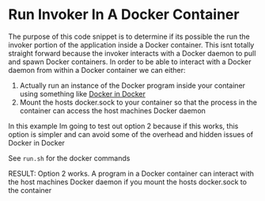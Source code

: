 # Run Invoker In A Docker Container

The purpose of this code snippet is to determine if its possible the run the invoker portion of the
application inside a Docker container. This isnt totally straight forward because the invoker
interacts with a Docker daemon to pull and spawn Docker containers. In order to be able to interact
with a Docker daemon from within a Docker container we can either:
1. Actually run an instance of the Docker program inside your container using something like [Docker
   in Docker](https://hub.docker.com/_/docker)
2. Mount the hosts docker.sock to your container so that the process in the container can access the
   host machines Docker daemon

In this example Im going to test out option 2 because if this works, this option is simpler and can
avoid some of the overhead and hidden issues of Docker in Docker


See `run.sh` for the docker commands


RESULT: Option 2 works. A program in a Docker container can interact with the host machines Docker
daemon if you mount the hosts docker.sock to the container
